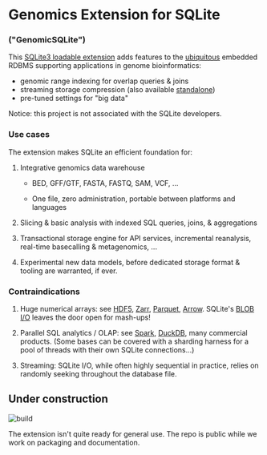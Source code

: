 # Genomics Extension for SQLite

### ("GenomicSQLite")

This [SQLite3 loadable extension](https://www.sqlite.org/loadext.html) adds features to the [ubiquitous](https://www.sqlite.org/mostdeployed.html) embedded RDBMS supporting applications in genome bioinformatics:

* genomic range indexing for overlap queries & joins
* streaming storage compression (also available [standalone](https://github.com/mlin/sqlite_zstd_vfs))
* pre-tuned settings for "big data"

Notice: this project is not associated with the SQLite developers.

### Use cases

The extension makes SQLite an efficient foundation for:

1. Integrative genomics data warehouse

    * BED, GFF/GTF, FASTA, FASTQ, SAM, VCF, ...

    * One file, zero administration, portable between platforms and languages

2. Slicing & basic analysis with indexed SQL queries, joins, & aggregations

3. Transactional storage engine for API services, incremental reanalysis, real-time basecalling & metagenomics, ...

4. Experimental new data models, before dedicated storage format & tooling are warranted, if ever.

### Contraindications

1. Huge numerical arrays: see [HDF5](https://www.hdfgroup.org/solutions/hdf5/), [Zarr](https://zarr.readthedocs.io/en/stable/), [Parquet](https://parquet.apache.org/), [Arrow](https://arrow.apache.org/). SQLite's [BLOB I/O](https://www.sqlite.org/c3ref/blob_open.html) leaves the door open for mash-ups!

2. Parallel SQL analytics / OLAP: see [Spark](https://spark.apache.org/), [DuckDB](https://duckdb.org/), many commercial products. (Some bases can be covered with a sharding harness for a pool of threads with their own SQLite connections...)

3. Streaming: SQLite I/O, while often highly sequential in practice, relies on randomly seeking throughout the database file.

## Under construction

![build](https://github.com/mlin/GenomicSQLite/workflows/build/badge.svg?branch=main)

The extension isn't quite ready for general use. The repo is public while we work on packaging and documentation.
